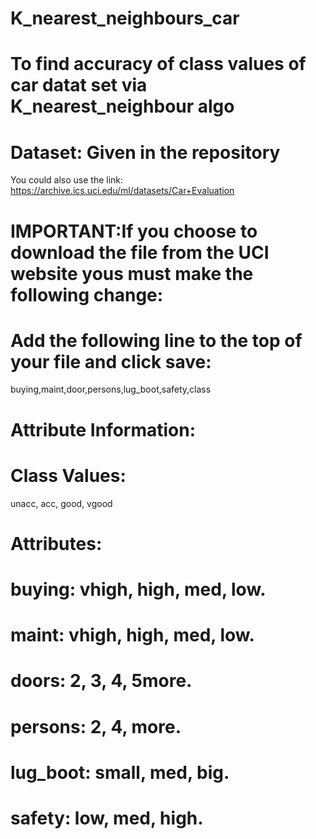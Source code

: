 # K_nearest_neighbours_car

# To find accuracy of class values of car datat set via K_nearest_neighbour algo



# Dataset: Given in the repository


You could also use the link: 
https://archive.ics.uci.edu/ml/datasets/Car+Evaluation


# IMPORTANT:If you choose to download the file from the UCI website yous must make the following change:
# Add the following line to the top of your file and click save:
buying,maint,door,persons,lug_boot,safety,class



# Attribute Information:

# Class Values:
unacc, acc, good, vgood


# Attributes:
# buying: vhigh, high, med, low.
# maint: vhigh, high, med, low.
# doors: 2, 3, 4, 5more.
# persons: 2, 4, more.
# lug_boot: small, med, big.
# safety: low, med, high.

